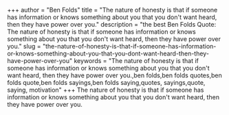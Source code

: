 +++
author = "Ben Folds"
title = "The nature of honesty is that if someone has information or knows something about you that you don't want heard, then they have power over you."
description = "the best Ben Folds Quote: The nature of honesty is that if someone has information or knows something about you that you don't want heard, then they have power over you."
slug = "the-nature-of-honesty-is-that-if-someone-has-information-or-knows-something-about-you-that-you-dont-want-heard-then-they-have-power-over-you"
keywords = "The nature of honesty is that if someone has information or knows something about you that you don't want heard, then they have power over you.,ben folds,ben folds quotes,ben folds quote,ben folds sayings,ben folds saying,quotes, sayings,quote, saying, motivation"
+++
The nature of honesty is that if someone has information or knows something about you that you don't want heard, then they have power over you.
